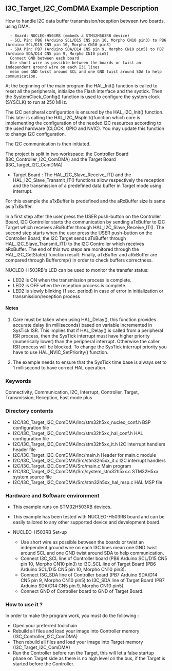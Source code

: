 ## <b>I3C_Target_I2C_ComDMA Example Description</b>

How to handle I2C data buffer transmission/reception between two boards, using DMA.

      - Board: NUCLEO-H503RB (embeds a STM32H503RB device)
      - SCL Pin: PB6 (Arduino SCL/D15 CN5 pin 10, Morpho CN10 pin3) to PB6 (Arduino SCL/D15 CN5 pin 10, Morpho CN10 pin3)
      - SDA Pin: PB7 (Arduino SDA/D14 CN5 pin 9, Morpho CN10 pin5) to PB7 (Arduino SDA/D14 CN5 pin 9, Morpho CN10 pin5)
      Connect GND between each board
      Use short wire as possible between the boards or twist an independent ground wire on each I3C lines
      mean one GND twist around SCL and one GND twist around SDA to help communication.

At the beginning of the main program the HAL_Init() function is called to reset
all the peripherals, initialize the Flash interface and the systick.
Then the SystemClock_Config() function is used to configure the system
clock (SYSCLK) to run at 250 MHz.

The I2C peripheral configuration is ensured by the HAL_I2C_Init() function.
This later is calling the HAL_I2C_MspInit()function which core is implementing
the configuration of the needed I2C resources according to the used hardware (CLOCK,
GPIO and NVIC). You may update this function to change I2C configuration.

The I2C communication is then initiated.

The project is split in two workspace:
the Controller Board (I3C_Controller_I2C_ComDMA) and the Target Board (I3C_Target_I2C_ComDMA)

- Target Board :
  The HAL_I2C_Slave_Receive_IT() and the HAL_I2C_Slave_Transmit_IT() functions
  allow respectively the reception and the transmission of a predefined data buffer
  in Target mode using interrupt.

For this example the aTxBuffer is predefined and the aRxBuffer size is same as aTxBuffer.

In a first step after the user press the USER push-button on the Controller Board,
I2C Controller starts the communication by sending aTxBuffer
to I2C Target which receives aRxBuffer through HAL_I2C_Slave_Receive_IT().
The second step starts when the user press the USER push-button on the Controller Board,
the I2C Target sends aTxBuffer through HAL_I2C_Slave_Transmit_IT()
to the I2C Controller which receives aRxBuffer.
The end of this two steps are monitored through the HAL_I2C_GetState() function
result.
Finally, aTxBuffer and aRxBuffer are compared through Buffercmp() in order to
check buffers correctness.

NUCLEO-H503RB's LED can be used to monitor the transfer status:

 - LED2 is ON when the transmission process is complete.
 - LED2 is OFF when the reception process is complete.
 - LED2 is slowly blinking (1 sec. period) in case of error in initialization or
transmission/reception process

#### <b>Notes</b>

 1. Care must be taken when using HAL_Delay(), this function provides accurate delay (in milliseconds)
    based on variable incremented in SysTick ISR. This implies that if HAL_Delay() is called from
    a peripheral ISR process, then the SysTick interrupt must have higher priority (numerically lower)
    than the peripheral interrupt. Otherwise the caller ISR process will be blocked.
    To change the SysTick interrupt priority you have to use HAL_NVIC_SetPriority() function.

 2. The example needs to ensure that the SysTick time base is always set to 1 millisecond
    to have correct HAL operation.

### <b>Keywords</b>

Connectivity, Communication, I2C, Interrupt, Controller, Target, Transmission, Reception, Fast mode plus

### <b>Directory contents</b>

  - I2C/I3C_Target_I2C_ComDMA/Inc/stm32h5xx_nucleo_conf.h BSP configuration file
  - I2C/I3C_Target_I2C_ComDMA/Inc/stm32h5xx_hal_conf.h    HAL configuration file
  - I2C/I3C_Target_I2C_ComDMA/Inc/stm32h5xx_it.h          I2C interrupt handlers header file
  - I2C/I3C_Target_I2C_ComDMA/Inc/main.h                  Header for main.c module
  - I2C/I3C_Target_I2C_ComDMA/Src/stm32h5xx_it.c          I2C interrupt handlers
  - I2C/I3C_Target_I2C_ComDMA/Src/main.c                  Main program
  - I2C/I3C_Target_I2C_ComDMA/Src/system_stm32h5xx.c      STM32H5xx system source file
  - I2C/I3C_Target_I2C_ComDMA/Src/stm32h5xx_hal_msp.c     HAL MSP file

### <b>Hardware and Software environment</b>

  - This example runs on STM32H503RB devices.

  - This example has been tested with NUCLEO-H503RB board and can be
    easily tailored to any other supported device and development board.

  - NUCLEO-H503RB Set-up

    - Use short wire as possible between the boards or twist an independent ground wire on each I3C lines
      mean one GND twist around SCL and one GND twist around SDA to help communication.
    - Connect I3C_SCL line of Controller board (PB6 Arduino SCL/D15 CN5 pin 10, Morpho CN10 pin3) to I3C_SCL line of Target Board (PB6 Arduino SCL/D15 CN5 pin 10, Morpho CN10 pin3).
    - Connect I3C_SDA line of Controller board (PB7 Arduino SDA/D14 CN5 pin 9, Morpho CN10 pin5) to I3C_SDA line of Target Board (PB7 Arduino SDA/D14 CN5 pin 9, Morpho CN10 pin5).
    - Connect GND of Controller board to GND of Target Board.

### <b>How to use it ?</b>

In order to make the program work, you must do the following :

 - Open your preferred toolchain
 - Rebuild all files and load your image into Controller memory (I3C_Controller_I2C_ComDMA)
 - Then rebuild all files and load your image into Target memory (I3C_Target_I2C_ComDMA)
 - Run the Controller before run the Target, this will let a false startup phase on Target side
 as there is no high level on the bus, if the Target is started before the Controller.
